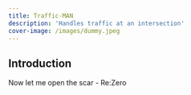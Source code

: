 ```yaml
---
title: Traffic-MAN
description: 'Handles traffic at an intersection'
cover-image: /images/dummy.jpeg
---
```


## Introduction

Now let me open the scar - Re:Zero
